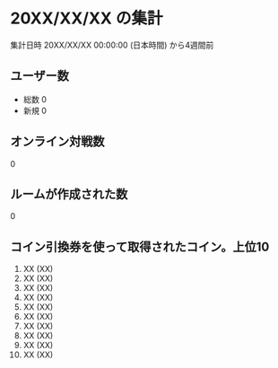 # 20XX/XX/XX の集計

集計日時 20XX/XX/XX 00:00:00 (日本時間)
から4週間前

## ユーザー数

- 総数 0
- 新規 0

## オンライン対戦数

0

## ルームが作成された数

0

## コイン引換券を使って取得されたコイン。上位10

1. XX (XX)
2. XX (XX)
3. XX (XX)
4. XX (XX)
5. XX (XX)
6. XX (XX)
7. XX (XX)
8. XX (XX)
9. XX (XX)
10. XX (XX)
